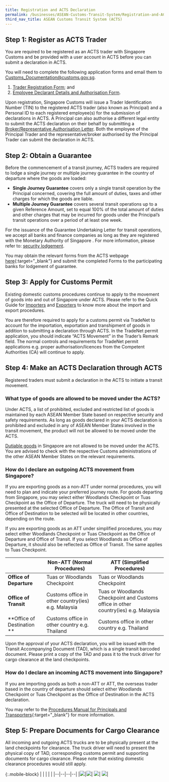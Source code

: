 ```yaml
---
title: Registration and ACTS Declaration  
permalink: /businesses/ASEAN-Customs-Transit-System/Registration-and-ACTS-Declaration  
third_nav_title: ASEAN Customs Transit System (ACTS)  
---
```


## Step 1: Register as ACTS Trader
You are required to be registered as an ACTS trader with Singapore Customs and be provided with a user account in ACTS before you can submit a declaration in ACTS. 

You will need to complete the following application forms and email them to [Customs_Documentation@customs.gov.sg](mailto:Customs_Documentation@customs.gov.sg).

   1. [Trader Registration Form](/eservices/customs-forms-and-service-links); and
   2. [Employee Declarant Details and Authorisation Form](/eservices/customs-forms-and-service-links).

Upon registration, Singapore Customs will issue a Trader Identification Number (TIN) to the registered ACTS trader (also known as Principal) and a Personal ID to each registered employee(s) for the submission of declarations in ACTS. A Principal can also authorise a different legal entity to submit the ACTS declaration on their behalf by submitting a [Broker/Representative Authorisation Letter](/eservices/customs-forms-and-service-links). Both the employee of the Principal Trader and the representative/broker authorised by the Principal Trader can submit the declaration in ACTS.

## Step 2: Obtain a Guarantee

Before the commencement of a transit journey, ACTS traders are required to lodge a single journey or multiple journey guarantee in the country of departure where the goods are loaded:<br>
   - **Single Journey Guarantee** covers only a single transit operation by the Principal concerned, covering the full amount of duties, taxes and other charges for which the goods are liable.<br> 
   - **Multiple Journey Guarantee** covers several transit operations up to a given Reference Amount, set to equal 100% of the total amount of duties and other charges that may be incurred for goods under the Principal’s transit operations over a period of at least one week.

For the issuance of the Guarantee Undertaking Letter for transit operations, we accept all banks and finance companies as long as they are registered with the Monetary Authority of Singapore . For more information, please refer to: [security lodgement](/businesses/new-traders-and-registration-services/registration-services/security-lodgement).

You may obtain the relevant forms from the ACTS webpage [here](https://acts.asean.org/traders-guide/guarantee){:target="_blank"} and submit the completed Forms to the participating banks for lodgement of guarantee.

## Step 3: Apply for Customs Permit

Existing domestic customs procedures continue to apply to the movement of goods into and out of Singapore under ACTS. Please refer to the Quick Guide for [Importers](/businesses/importing-goods/overview) and [Exporters](/businesses/exporting-goods/overview) to know more about the import and export procedures.

You are therefore required to apply for a customs permit via TradeNet to account for the importation, exportation and transhipment of goods in addition to submitting a declaration through ACTS. In the TradeNet permit application, you should indicate “ACTS Movement” in the Trader’s Remark field.  The normal controls and requirements for TradeNet permit applications e.g. proper authorisation/licences from the Competent Authorities (CA) will continue to apply.

## Step 4: Make an ACTS Declaration through ACTS

Registered traders must submit a declaration in the ACTS to initiate a transit movement. 
 
### What type of goods are allowed to be moved under the ACTS?
Under ACTS, a list of prohibited, excluded and restricted list of goods is maintained by each ASEAN Member State based on respective security and safety requirements. As long as goods declared in your ACTS declaration is prohibited and excluded in any of ASEAN Member States involved in the transit movement, the product will not be allowed to be moved under the ACTS.

[Dutiable goods](/businesses/valuation-duties-taxes-and-fees/duties-and-dutiable-goods) in Singapore are not allowed to be moved under the ACTS. You are advised to check with the respective Customs administrations of the other ASEAN Member States on the relevant requirements.

### How do I declare an outgoing ACTS movement from Singapore?
If you are exporting goods as a non-ATT under normal procedures, you will need to plan and indicate your preferred journey route. For goods departing from Singapore, you may select either Woodlands Checkpoint or Tuas Checkpoint as the Office of Departure. The truck will need to be physically presented at the selected Office of Departure. The Office of Transit and Office of Destination to be selected will be located in other countries, depending on the route.

If you are exporting goods as an ATT under simplified procedures, you may select either Woodlands Checkpoint or Tuas Checkpoint as the Office of Departure and Office of Transit. If you select Woodlands as Office of Departure,  it should also be reflected as Office of Transit. The same applies to Tuas Checkpoint.

|  |**Non-ATT (Normal Procedures)**|**ATT (Simplified Procedures)**  |
|--|--|--|
|**Office of Departure**|Tuas or Woodlands Checkpoint |	Tuas or Woodlands Checkpoint|
|**Office of Transit**|	Customs office in other country(ies) e.g. Malaysia|Tuas or Woodlands Checkpoint and Customs office in other country(ies) e.g. Malaysia|
|**Office of Destination **|	Customs office in other country e.g. Thailand |	Customs office in other country e.g. Thailand|

Upon the approval of your ACTS declaration, you will be issued with the Transit Accompanying Document (TAD), which is a single transit barcoded document.  Please print a copy of the TAD and pass it to the truck driver for cargo clearance at the land checkpoints.

### How do I declare an incoming ACTS movement into Singapore?
If you are importing goods as both a non-ATT or ATT, the overseas trader based in the country of departure should select either Woodlands Checkpoint or Tuas Checkpoint as the Office of Destination in the ACTS declaration. 

You may refer to the [Procedures Manual for Principals and Transporters](https://acts.asean.org/traders-guide/procedures-manual-principals-and-transporters){:target="_blank"} for more information.

## Step 5: Prepare Documents for Cargo Clearance
All incoming and outgoing ACTS trucks are to be physically present at the land checkpoints for clearance. The truck driver will need to present the physical copy of TAD, corresponding customs permit and supporting documents for cargo clearance. 
Please note that existing domestic clearance procedures would still apply.

{:.mobile-block}
|  |  |  |  |
|--|--|--|--|
|[![](/images/ACTS/Overview.jpg)](/businesses/ASEAN-Customs-Transit-System/overview)|[![](/images/ACTS/Amendments-and-Cancellation.jpg)](/businesses/ASEAN-Customs-Transit-System/overview/amendments-and-cancellation-of-ACTS-declaration)| [![](/images/ACTS/Customs-Forms-&-Service-Links.jpg)](/eservices/customs-forms-and-service-links)| [![](/images/ACTS/Useful-Links.jpg)](/businesses/ASEAN-Customs-Transit-System/overview/useful-links)|  

